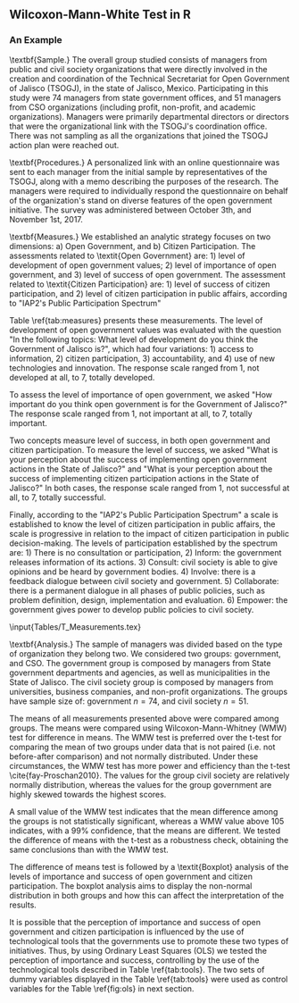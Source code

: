 ## Wilcoxon-Mann-White Test in R
### An Example

\textbf{Sample.} The overall group studied consists of managers from public and civil society organizations that were directly involved in the creation and coordination of the Technical Secretariat for Open Government of Jalisco (TSOGJ), in the state of Jalisco, Mexico. Participating in this study were 74 managers from state government offices, and 51 managers from CSO organizations (including profit, non-profit, and academic organizations). Managers were primarily departmental directors or directors that were the organizational link with the TSOGJ's coordination office. There was not sampling as all the organizations that joined the TSOGJ action plan were reached out. 

\textbf{Procedures.} A personalized link with an online questionnaire was sent to each manager from the initial sample by representatives of the TSOGJ, along with a memo describing the purposes of the research. The managers were required to individually respond the questionnaire on behalf of the organization's stand on diverse features of the open government initiative. The survey was administered between October 3th, and November 1st, 2017.

\textbf{Measures.} We established an analytic strategy focuses on two dimensions: a) Open Government, and b) Citizen Participation. The assessments related to \textit{Open Government} are: 1) level of development of open government values; 2) level of importance of open government, and 3) level of success of open government. The assessment related to \textit{Citizen Participation} are: 1) level of success of citizen participation, and 2) level of citizen participation in public affairs, according to "IAP2's Public Participation Spectrum"

Table \ref{tab:measures} presents these measurements. The level of development of open government values was evaluated with the question "In the following topics: What level of development do you think the Government of Jalisco is?", which had four variations: 1) access to information, 2) citizen participation, 3) accountability, and 4) use of new technologies and innovation. The response scale ranged from 1, not developed at all, to 7, totally developed.

To assess the level of importance of open government, we asked "How important do you think open government is for the Government of Jalisco?" The response scale ranged from 1, not important at all, to 7, totally important.

Two concepts measure level of success, in both open government and citizen participation. To measure the level of success, we asked "What is your perception about the success of implementing open government actions in the State of Jalisco?" and "What is your perception about the success of implementing citizen participation actions in the State of Jalisco?" In both cases, the response scale ranged from 1, not successful at all, to 7, totally successful.

Finally, according to the "IAP2's Public Participation Spectrum" a scale is established to know the level of citizen participation in public affairs, the scale is progressive in relation to the impact of citizen participation in public decision-making. The levels of participation established by the spectrum are: 1) There is no consultation or participation, 2) Inform: the government releases information of its actions. 3) Consult: civil society is able to give opinions and be heard by government bodies. 4) Involve: there is a feedback dialogue between civil society and government. 5) Collaborate: there is a permanent dialogue in all phases of public policies, such as problem definition, design, implementation and evaluation. 6) Empower: the government gives power to develop public policies to civil society.

\input{Tables/T_Measurements.tex}

\textbf{Analysis.} The sample of managers was divided based on the type of organization they belong two. We considered two groups: government, and CSO. The government group is composed by managers from State government departments and agencies, as well as municipalities in the State of Jalisco. The civil society group is composed by managers from universities, business companies, and non-profit organizations. The groups have sample size of: government $n=74$, and civil society $n=51$.

The means of all measurements presented above were compared among groups. The means were compared using  Wilcoxon-Mann-Whitney (WMW) test for difference in means. The WMW test is preferred over the t-test for comparing the mean of two groups under data that is not paired (i.e. not before-after comparison) and not normally distributed. Under these circumstances, the WMW test has more power and efficiency than the t-test \cite{fay-Proschan2010}. The values for the group civil society are relatively normally distribution, whereas the values for the group government are highly skewed towards the highest scores.

A small value of the WMW test indicates that the mean difference among the groups is not statistically significant, whereas a WMW value above 105 indicates, with a 99\% confidence, that the means are different. We tested the difference of means with the t-test as a robustness check, obtaining the same conclusions than with the WMW test.

The difference of means test is followed by a \textit{Boxplot} analysis of the levels of importance and success of open government and citizen participation. The boxplot analysis aims to display the non-normal distribution in both groups and how this can affect the interpretation of the results. 

It is possible that the perception of importance and success of open government and citizen participation is influenced by the use of technological tools that the governments use to promote these two types of initiatives. Thus, by using Ordinary Least Squares (OLS) we tested the perception of importance and success, controlling by the use of the technological tools described in Table \ref{tab:tools}. The two sets of dummy variables displayed in the Table \ref{tab:tools} were used as control variables for the Table \ref{fig:ols} in next section.
<!--stackedit_data:
eyJoaXN0b3J5IjpbMTk3ODYyNzQ4Ml19
-->